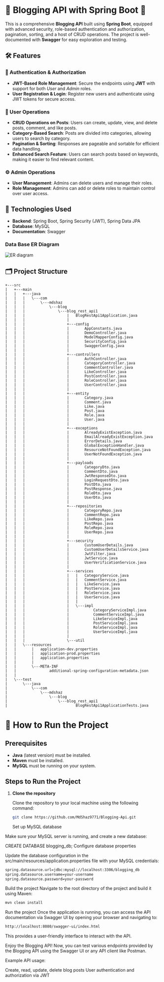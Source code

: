 # 🌟 Blogging API with Spring Boot 🌟

This is a comprehensive **Blogging API** built using **Spring Boot**, equipped with advanced security, role-based authentication and authorization, pagination, sorting, and a host of CRUD operations. The project is well-documented with **Swagger** for easy exploration and testing.

## 🛠 Features

### 🔑 Authentication & Authorization
- **JWT-Based Role Management**: Secure the endpoints using **JWT** with support for both _User_ and _Admin_ roles.
- **User Registration & Login**: Register new users and authenticate using JWT tokens for secure access.

### 📝 User Operations
- **CRUD Operations on Posts**: Users can create, update, view, and delete posts, comment, and like posts.
- **Category-Based Search**: Posts are divided into categories, allowing users to search by category.
- **Pagination & Sorting**: Responses are pageable and sortable for efficient data handling.
- **Enhanced Search Feature**: Users can search posts based on keywords, making it easier to find relevant content.

### ⚙ Admin Operations
- **User Management**: Admins can delete users and manage their roles.
- **Role Management**: Admins can add or delete roles to maintain control over user access.


## 🚀 Technologies Used
- **Backend**: Spring Boot, Spring Security (JWT), Spring Data JPA
- **Database**: MySQL
- **Documentation**: Swagger
  
### Data Base ER Diagram
![ER diagram](https://github.com/user-attachments/assets/38180534-800d-42b8-a0a7-80608cf4b7df)

## 🗂 Project Structure

```plaintext
+---src
|   +---main
|   |   +---java
|   |   |   \---com
|   |   |       \---mdshaz
|   |   |           \---blog
|   |   |               \---blog_rest_api1
|   |   |                   |   BlogRestApi1Application.java
|   |   |                   |
|   |   |                   +---config
|   |   |                   |       AppConstants.java
|   |   |                   |       DemoController.java
|   |   |                   |       ModelMapperConfig.java
|   |   |                   |       SecurityConfig.java
|   |   |                   |       SwaggerConfig.java
|   |   |                   |
|   |   |                   +---controllers
|   |   |                   |       AuthController.java
|   |   |                   |       CategoryController.java
|   |   |                   |       CommentController.java
|   |   |                   |       LikeController.java
|   |   |                   |       PostController.java
|   |   |                   |       RoleController.java
|   |   |                   |       UserController.java
|   |   |                   |
|   |   |                   +---entity
|   |   |                   |       Category.java
|   |   |                   |       Comment.java
|   |   |                   |       Like.java
|   |   |                   |       Post.java
|   |   |                   |       Role.java
|   |   |                   |       User.java
|   |   |                   |
|   |   |                   +---exceptions
|   |   |                   |       AlreadyExistException.java
|   |   |                   |       EmailAlreadyExistException.java
|   |   |                   |       ErrorDetails.java
|   |   |                   |       GlobalExceptionHandler.java
|   |   |                   |       ResourceNotFoundException.java
|   |   |                   |       UserNotFoundException.java
|   |   |                   |
|   |   |                   +---payloads
|   |   |                   |       CategoryDto.java
|   |   |                   |       CommentDto.java
|   |   |                   |       JwtResponseDto.java
|   |   |                   |       LoginRequestDto.java
|   |   |                   |       PostDto.java
|   |   |                   |       PostResponse.java
|   |   |                   |       RoleDto.java
|   |   |                   |       UserDto.java
|   |   |                   |
|   |   |                   +---repositories
|   |   |                   |       CategoryRepo.java
|   |   |                   |       CommentRepo.java
|   |   |                   |       LikeRepo.java
|   |   |                   |       PostRepo.java
|   |   |                   |       RoleRepo.java
|   |   |                   |       UserRepo.java
|   |   |                   |
|   |   |                   +---security
|   |   |                   |       CustomUserDetails.java
|   |   |                   |       CustomUserDetailsService.java
|   |   |                   |       JwtFilter.java
|   |   |                   |       JwtService.java
|   |   |                   |       UserVerificationService.java
|   |   |                   |
|   |   |                   +---services
|   |   |                   |   |   CategoryService.java
|   |   |                   |   |   CommentService.java
|   |   |                   |   |   LikeService.java
|   |   |                   |   |   PostService.java
|   |   |                   |   |   RoleService.java
|   |   |                   |   |   UserService.java
|   |   |                   |   |
|   |   |                   |   \---impl
|   |   |                   |           CategoryServiceImpl.java
|   |   |                   |           CommentServiceImpl.java
|   |   |                   |           LikeServiceImpl.java
|   |   |                   |           PostServiceImpl.java
|   |   |                   |           RoleServiceImpl.java
|   |   |                   |           UserServiceImpl.java
|   |   |                   |
|   |   |                   \---util
|   |   \---resources
|   |       |   application-dev.properties
|   |       |   application-prod.properties
|   |       |   application.properties
|   |       |
|   |       \---META-INF
|   |               additional-spring-configuration-metadata.json
|   |
|   \---test
|       \---java
|           \---com
|               \---mdshaz
|                   \---blog
|                       \---blog_rest_api1
|                               BlogRestApi1ApplicationTests.java
```

# 🎯 How to Run the Project

## Prerequisites

- **Java** (latest version) must be installed.
- **Maven** must be installed.
- **MySQL** must be running on your system.

## Steps to Run the Project

1. **Clone the repository**

   Clone the repository to your local machine using the following command:
   ```bash
   git clone https://github.com/MdShaz9771/Blogging-Api.git
   ```
   Set up MySQL database

Make sure your MySQL server is running, and create a new database:

CREATE DATABASE blogging_db;
Configure database properties

Update the database configuration in the src/main/resources/application.properties file with your MySQL credentials:
```bash
spring.datasource.url=jdbc:mysql://localhost:3306/blogging_db
spring.datasource.username=your-username
spring.datasource.password=your-password
```
Build the project
Navigate to the root directory of the project and build it using Maven:
```bash
mvn clean install
```
Run the project
Once the application is running, you can access the API documentation via Swagger UI by opening your browser and navigating to:
```bash
http://localhost:8080/swagger-ui/index.html
```
This provides a user-friendly interface to interact with the API.

Enjoy the Blogging API!
Now, you can test various endpoints provided by the Blogging API using the Swagger UI or any API client like Postman.

Example API usage:

Create, read, update, delete blog posts
User authentication and authorization via JWT

